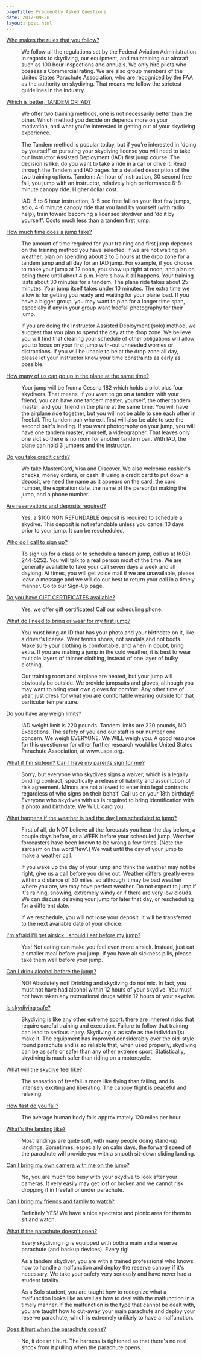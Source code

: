 ```yaml
---
pageTitle: Frequently Asked Questions
date: 2012-09-28
layout: post.html
---
```


<dl class="accordion">
<dt><a href="">Who makes the rules that you follow?</a></dt>
<dd><p>We follow all the regulations set by the Federal Aviation Administration in regards to skydiving, our equipment, and maintaining our aircraft, such as 100 hour inspections and annuals. We only hire pilots who possess a Commercial rating. We are also group members of the United States Parachute Association, who are recognized by the FAA as the authority on skydiving. That means we follow the strictest guidelines in the industry.</p></dd>
<dt><a href="">Which is better, TANDEM OR IAD?</a></dt>
<dd><p>We offer two training methods, one is not necessarily better than the other. Which method you decide on depends more on your motivation, and what you’re interested in getting out of your skydiving experience.</p>
<p>The Tandem method is popular today, but if you’re interested in 'doing by yourself' or pursuing your skydiving license you will need to take our Instructor Assisted Deployment (IAD) first jump course. The decision is like, do you want to take a ride in a car or drive it. Read through the Tandem and IAD pages for a detailed description of the two training options.
Tandem: An hour of instruction, 30 second free fall, you jump with an instructor, relatively high performance 6-8 minute canopy ride. Higher dollar cost.</p>
<p>IAD: 5 to 6 hour instruction, 3-5 sec free fall on your first few jumps, solo, 4-6 minute canopy ride that you land by yourself (with radio help), train toward becoming a licensed skydiver and 'do it by yourself'. Costs much less than a tandem first jump.</p></dd>
<dt><a href="">How much time does a jump take?</a></dt>
<dd><p>The amount of time required for your training and first jump depends on the training method you have selected. If we are not waiting on weather, plan on spending about 2 to 5 hours at the drop zone for a tandem jump and all day for an IAD jump. For example, if you choose to make your jump at 12 noon, you show up right at noon, and plan on being there until about 4 p.m. Here's how it all happens. Your training lasts about 30 minutes for a tandem. The plane ride takes about 25 minutes. Your jump itself takes under 10 minutes. The extra time we allow is for getting you ready and waiting for your plane load. If you have a bigger group, you may want to plan for a longer time span, especially if any in your group want freefall photography for their jump.</p>
<p>If you are doing the Instructor Assisted Deployment (solo) method, we suggest that you plan to spend the day at the drop zone. We believe you will find that clearing your schedule of other obligations will allow you to focus on your first jump with-out unneeded worries or distractions. If you will be unable to be at the drop zone all day, please let your instructor know your time constraints as early as possible.</p></dd>
<dt><a href="">How many of us can go up in the plane at the same time?</a></dt>
<dd><p>Your jump will be from a Cessna 182 which holds a pilot plus four skydivers. That means, if you want to go on a tandem with your friend, you can have one tandem master, yourself, the other tandem master, and your friend in the plane at the same time. You will have the airplane ride together, but you will not be able to see each other in freefall. The tandem pair who exit first will also be able to see the second pair's landing. If you want photography on your jump, you will have one tandem master, yourself, a videographer. That leaves only one slot so there is no room for another tandem pair. With IAD, the plane can hold 3 jumpers and the instructor.</p></dd>
<dt><a href="">Do you take credit cards?</a></dt>
<dd><p>We take MasterCard, Visa and Discover. We also welcome cashier's checks, money orders, or cash. If using a credit card to put down a deposit, we need the name as it appears on the card, the card number, the expiration date, the name of the person(s) making the jump, and a phone number.</p></dd>
<dt><a href="">Are reservations and deposits required?</a></dt>
<dd><p>Yes, a $100 NON REFUNDABLE deposit is required to schedule a skydive. This deposit is not refundable unless you cancel 10 days prior to your jump. It can be rescheduled.</p></dd>
<dt><a href="">Who do I call to sign up?</a></dt>
<dd><p>To sign up for a class or to schedule a tandem jump, call us at (608) 244-5252. You will talk to a real person most of the time. We are generally available to take your call seven days a week and all daylong. At times, you will get voice mail if we are unavailable, please leave a message and we will do our best to return your call in a timely manner.
Go to our Sign-Up page.</p></dd>
<dt><a href="">Do you have GIFT CERTIFICATES available?</a></dt>
<dd><p>Yes, we offer gift certificates! Call our scheduling phone.</p></dd>
<dt><a href="">What do I need to bring or wear for my first jump?</a></dt>
<dd><p>You must bring an ID that has your photo and your birthdate on it, like a driver's license. Wear tennis shoes, not sandals and not boots. Make sure your clothing is comfortable, and when in doubt, bring extra. If you are making a jump in the cold weather, it is best to wear multiple layers of thinner clothing, instead of one layer of bulky clothing.</p>
<p>Our training room and airplane are heated, but your jump will obviously be outside. We provide jumpsuits and gloves, although you may want to bring your own gloves for comfort. Any other time of year, just dress for what you are comfortable wearing outside for that particular temperature.</p></dd>
<dt><a href="">Do you have any weigh limits?</a></dt>
<dd><p>IAD weight limit is 220 pounds. Tandem limits are 220 pounds, NO Exceptions. The safety of you and our staff is our number one concern. We weigh EVERYONE. We WILL weigh you. A good resource for this question or for other further research would be United States Parachute Association, at www.uspa.org.</p></dd>
<dt><a href="">What if I'm sixteen? Can I have my parents sign for me?</a></dt>
<dd><p>Sorry, but everyone who skydives signs a waiver, which is a legally binding contract, specifically a release of liability and assumption of risk agreement. Minors are not allowed to enter into legal contracts regardless of who signs on their behalf. Call us on your 18th birthday! Everyone who skydives with us is required to bring identification with a photo and birthdate. We WILL card you.</p></dd>
<dt><a href="">What happens if the weather is bad the day I am scheduled to jump?</a></dt>
<dd><p>First of all, do NOT believe all the forecasts you hear the day before, a couple days before, or a WEEK before your scheduled jump. Weather forecasters have been known to be wrong a few times. (Note the sarcasm on the word 'few'.) We wait until the day of your jump to make a weather call.</p>
<p>If you wake up the day of your jump and think the weather may not be right, give us a call before you drive out. Weather differs greatly even within a distance of 30 miles, so although it may be bad weather where you are, we may have perfect weather. Do not expect to jump if it's raining, snowing, extremely windy or if there are very low clouds. We can discuss delaying your jump for later that day, or rescheduling for a different date.</p>
<p>If we reschedule, you will not lose your deposit. It will be transferred to the next available date of your choice.</p></dd>
<dt><a href="">I'm afraid I'll get airsick...should I eat before my jump?</a></dt>
<dd><p>Yes! Not eating can make you feel even more airsick. Instead, just eat a smaller meal before you jump. If you have air sickness pills, please take them well before your jump.</p></dd>
<dt><a href="">Can I drink alcohol before the jump?</a></dt>
<dd><p>NO! Absolutely not! Drinking and skydiving do not mix. In fact, you must not have had alcohol within 12 hours of your skydive. You must not have taken any recreational drugs within 12 hours of your skydive.</p></dd>
<dt><a href="">Is skydiving safe?</a></dt>
<dd><p>Skydiving is like any other extreme sport: there are inherent risks that require careful training and execution. Failure to follow that training can lead to serious injury. Skydiving is as safe as the individual(s) make it. The equipment has improved considerably over the old-style round parachute and is so reliable that, when used properly, skydiving can be as safe or safer than any other extreme sport. Statistically, skydiving is much safer than riding on a motorcycle.</p></dd>
<dt><a href="">What will the skydive feel like?</a></dt>
<dd><p>The sensation of freefall is more like flying than falling, and is intensely exciting and liberating. The canopy flight is peaceful and relaxing.</p></dd>
<dt><a href="">How fast do you fall?</a></dt>
<dd><p>The average human body falls approximately 120 miles per hour.</p></dd>
<dt><a href="">What's the landing like?</a></dt>
<dd><p>Most landings are quite soft, with many people doing stand-up landings. Sometimes, especially on calm days, the forward speed of the parachute will provide you with a smooth sit-down sliding landing.</p></dd>
<dt><a href="">Can I bring my own camera with me on the jump?</a></dt>
<dd><p>No, you are much too busy with your skydive to look after your cameras. It very easily may get lost or broken and we cannot risk dropping it in freefall or under parachute.</p></dd>
<dt><a href="">Can I bring my friends and family to watch?</a></dt>
<dd><p>Definitely YES! We have a nice spectator and picnic area for them to sit and watch.</p></dd>
<dt><a href="">What if the parachute doesn't open?</a></dt>
<dd><p>Every skydiving rig is equipped with both a main and a reserve parachute (and backup devices). Every rig!</p>
<p>As a tandem skydiver, you are with a trained professional who knows how to handle a malfunction and deploy the reserve canopy if it's necessary. We take your safety very seriously and have never had a student fatality.</p>
<p>As a Solo student, you are taught how to recognize what a malfunction looks like as well as how to deal with the malfunction in a timely manner. If the malfunction is the type that cannot be dealt with, you are taught how to cut-away your main parachute and deploy your reserve parachute, which is extremely unlikely to have a malfunction.</p></dd>
<dt><a href="">Does it hurt when the parachute opens?</a></dt>
<dd><p>No, it doesn't hurt. The harness is tightened so that there's no real shock from it pulling when the parachute opens.</p></dd>
</dl>
</div>

<script>
  (function($) {
      
    var allPanels = $('.accordion > dd').hide();
      
    $('.accordion > dt > a').click(function() {
        $this = $(this);
        $target =  $this.parent().next();

        if(!$target.hasClass('active')){
           allPanels.removeClass('active').slideUp();
           $target.addClass('active').slideDown();
        } else {
          allPanels.removeClass('active').slideUp();
        }
        
      return false;
    });

  })(jQuery);
  </script>